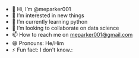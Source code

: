 - 👋 Hi, I’m @meparker001
- 👀 I’m interested in new things
- 🌱 I’m currently learning python
- 💞️ I’m looking to collaborate on data science 
- 📫 How to reach me on meparker001@gmail.com
- 😄 Pronouns: He/Him
- ⚡ Fun fact: I don't know.:

<!---
meparker001/meparker001 is a ✨ special ✨ repository because its `README.md` (this file) appears on your GitHub profile.
You can click the Preview link to take a look at your changes.
--->
